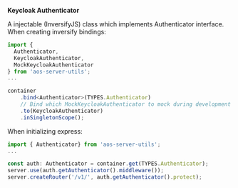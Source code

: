 **Keycloak Authenticator**

A injectable (InversifyJS) class which implements Authenticator interface.  
When creating inversify bindings:

```Typescript
import {
  Authenticator,
  KeycloakAuthenticator,
  MockKeycloakAuthenticator
} from 'aos-server-utils';
...

container
    .bind<Authenticator>(TYPES.Authenticator)
    // Bind which MockKeycloakAuthenticator to mock during development
    .to(KeycloakAuthenticator)
    .inSingletonScope();
```

When initializing express:

```Typescript
import { Authenticator} from 'aos-server-utils';
...

const auth: Authenticator = container.get(TYPES.Authenticator);
server.use(auth.getAuthenticator().middleware());
server.createRouter('/v1/', auth.getAuthenticator().protect);
```
